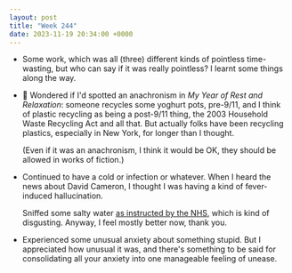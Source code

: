 ```yaml
---
layout: post
title: "Week 244"
date: 2023-11-19 20:34:00 +0000
---
```


- Some work, which was all (three) different kinds of pointless time-wasting, but who can say if it was really pointless? I learnt some things along the way.

- 📖 Wondered if I'd spotted an anachronism in <cite>My Year of Rest and Relaxation</cite>: someone recycles some yoghurt pots, pre-9/11, and I think of plastic recycling as being a post-9/11 thing, the 2003 Household Waste Recycling Act and all that. But actually folks have been recycling plastics, especially in New York, for longer than I thought.

  (Even if it was an anachronism, I think it would be OK, they should be allowed in works of fiction.)

- Continued to have a cold or infection or whatever. When I heard the news about David Cameron, I thought I was having a kind of fever-induced hallucination. 

  Sniffed some salty water [as instructed by the NHS](https://www.nhs.uk/conditions/non-allergic-rhinitis/#:~:text=How%20to%20clean%20your%20nose%20with%20a%20homemade%20salt%20water%20solution), which is kind of disgusting. Anyway, I feel mostly better now, thank you.

- Experienced some unusual anxiety about something stupid. But I appreciated how unusual it was, and there's something to be said for consolidating all your anxiety into one manageable feeling of unease.
